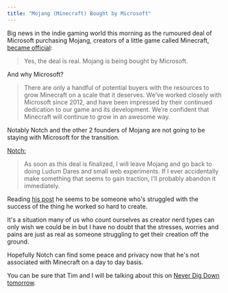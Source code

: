 ```yaml
---
title: "Mojang (Minecraft) Bought by Microsoft"
---
```

<p>Big news in the indie gaming world this morning as the rumoured deal of Microsoft purchasing Mojang, creators of a little game called Minecraft, <a href="https://mojang.com/2014/09/yes-were-being-bought-by-microsoft">became official</a>:</p>
<blockquote><p>
  Yes, the deal is real. Mojang is being bought by Microsoft.
</p></blockquote>
<p>And why Microsoft?</p>
<blockquote><p>
  There are only a handful of potential buyers with the resources to grow Minecraft on a scale that it deserves. We’ve worked closely with Microsoft since 2012, and have been impressed by their continued dedication to our game and its development. We’re confident that Minecraft will continue to grow in an awesome way.
</p></blockquote>
<p>Notably Notch and the other 2 founders of Mojang are not going to be staying with Microsoft for the transition.</p>
<p><a href="http://pastebin.com/n1qTeikM">Notch:</a></p>
<blockquote><p>
  As soon as this deal is finalized, I will leave Mojang and go back to doing Ludum Dares and small web experiments. If I ever accidentally make something that seems to gain traction, I’ll probably abandon it immediately.
</p></blockquote>
<p>Reading <a href="http://pastebin.com/n1qTeikM">his post</a> he seems to be someone who's struggled with the success of the thing he worked so hard to create.</p>
<p>It's a situation many of us who count ourselves as creator nerd types can only wish we could be in but I have no doubt that the stresses, worries and pains are just as real as someone struggling to get their creation off the ground.</p>
<p>Hopefully Notch can find some peace and privacy now that he's not associated with Minecraft on a day to day basis.</p>
<p>You can be sure that Tim and I will be talking about this on <a href="http://goodstuff.fm/neverdigdown/">Never Dig Down</a> <a href="http://goodstuff.fm/live">tomorrow</a>.</p>

